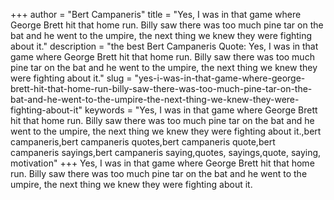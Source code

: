 +++
author = "Bert Campaneris"
title = "Yes, I was in that game where George Brett hit that home run. Billy saw there was too much pine tar on the bat and he went to the umpire, the next thing we knew they were fighting about it."
description = "the best Bert Campaneris Quote: Yes, I was in that game where George Brett hit that home run. Billy saw there was too much pine tar on the bat and he went to the umpire, the next thing we knew they were fighting about it."
slug = "yes-i-was-in-that-game-where-george-brett-hit-that-home-run-billy-saw-there-was-too-much-pine-tar-on-the-bat-and-he-went-to-the-umpire-the-next-thing-we-knew-they-were-fighting-about-it"
keywords = "Yes, I was in that game where George Brett hit that home run. Billy saw there was too much pine tar on the bat and he went to the umpire, the next thing we knew they were fighting about it.,bert campaneris,bert campaneris quotes,bert campaneris quote,bert campaneris sayings,bert campaneris saying,quotes, sayings,quote, saying, motivation"
+++
Yes, I was in that game where George Brett hit that home run. Billy saw there was too much pine tar on the bat and he went to the umpire, the next thing we knew they were fighting about it.
